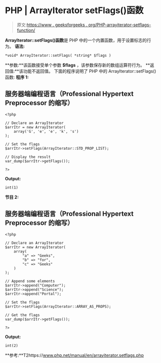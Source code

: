 # PHP | ArrayIterator setFlags()函数

> 原文:[https://www . geeksforgeeks . org/PHP-arrayiterator-setflags-function/](https://www.geeksforgeeks.org/php-arrayiterator-setflags-function/)

**ArrayIterator::setFlags()函数**是 PHP 中的一个内置函数，用于设置标志的行为。
**语法:**

```
*void* ArrayIterator::setFlags( *string* $flags )
```

**参数:**该函数接受单个参数 **$flags** ，该参数保存新的数组运算符行为。
**返回值:**该功能不返回值。
下面的程序说明了 PHP 中的 ArrayIterator::setFlags()函数:
**程序 1:**

## 服务器端编程语言（Professional Hypertext Preprocessor 的缩写）

```
<?php

// Declare an ArrayIterator
$arrItr = new ArrayIterator(
    array('G', 'e', 'e', 'k', 's')
);

// Set the flags
$arrItr->setFlags(ArrayIterator::STD_PROP_LIST);

// Display the result
var_dump($arrItr->getFlags());

?>
```

**Output:** 

```
int(1)
```

**节目 2:**

## 服务器端编程语言（Professional Hypertext Preprocessor 的缩写）

```
<?php

// Declare an ArrayIterator
$arrItr = new ArrayIterator(
    array(
        "a" => "Geeks",
        "b" => "for",
        "c" => "Geeks"
    )
);

// Append some elements
$arrItr->append("Computer");
$arrItr->append("Science");
$arrItr->append("Portal");

// Set the flags
$arrItr->setFlags(ArrayIterator::ARRAY_AS_PROPS);

// Get the flags
var_dump($arrItr->getFlags());

?>
```

**Output:** 

```
int(2)
```

**参考:**T2https://www.php.net/manual/en/arrayiterator.setflags.php